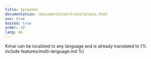 ```yaml
---
title: Sprachen
documentation: /documentation/translations.html
oss: true
hosted: true
order: 30
lang: de
---
```


Kimai can be localized to any language and is already translated to
{% include features/multi-language.md %}
